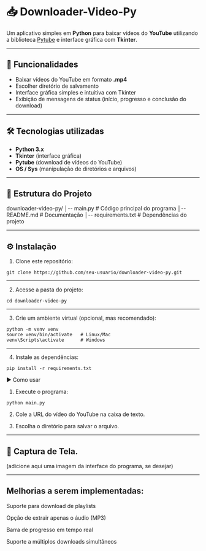 # 📥 Downloader-Video-Py

Um aplicativo simples em **Python** para baixar vídeos do **YouTube** utilizando a biblioteca [Pytube](https://pytube.io/) e interface gráfica com **Tkinter**.

---

## 🚀 Funcionalidades

- Baixar vídeos do YouTube em formato **.mp4**
- Escolher diretório de salvamento
- Interface gráfica simples e intuitiva com Tkinter
- Exibição de mensagens de status (início, progresso e conclusão do download)

---

## 🛠️ Tecnologias utilizadas

- **Python 3.x**
- **Tkinter** (interface gráfica)
- **Pytube** (download de vídeos do YouTube)
- **OS / Sys** (manipulação de diretórios e arquivos)

---

## 📂 Estrutura do Projeto

downloader-video-py/
│-- main.py # Código principal do programa
│-- README.md # Documentação
│-- requirements.txt # Dependências do projeto

---

## ⚙️ Instalação

1. Clone este repositório:

```
git clone https://github.com/seu-usuario/downloader-video-py.git
```
---
 2. Acesse a pasta do projeto:

```
cd downloader-video-py
```
---
3. Crie um ambiente virtual (opcional, mas recomendado):

```
python -m venv venv
source venv/bin/activate   # Linux/Mac
venv\Scripts\activate      # Windows
```
---
4. Instale as dependências:

```
pip install -r requirements.txt
```

▶️ Como usar

1. Execute o programa:

```
python main.py
```
2. Cole a URL do vídeo do YouTube na caixa de texto.

3. Escolha o diretório para salvar o arquivo.
---

## 📸 Captura de Tela.

(adicione aqui uma imagem da interface do programa, se desejar)

---

## Melhorias a serem implementadas:

Suporte para download de playlists

Opção de extrair apenas o áudio (MP3)

Barra de progresso em tempo real

Suporte a múltiplos downloads simultâneos